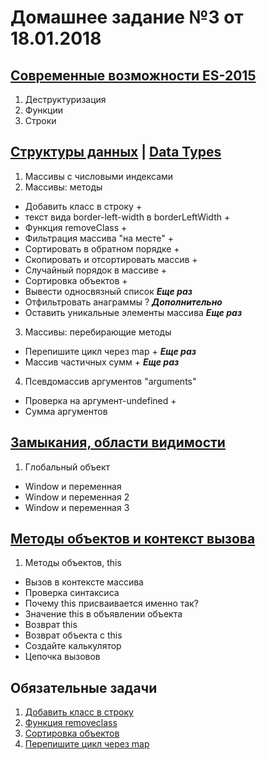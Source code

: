 # Домашнее задание №3 от 18.01.2018

## [Современные возможности ES-2015](https://learn.javascript.ru/es-modern)
1. Деструктуризация
2. Функции
3. Строки

## [Структуры данных](https://learn.javascript.ru/data-structures) | [Data Types](http://javascript.info/data-types)
1. Массивы с числовыми индексами
2. Массивы: методы
* Добавить класс в строку +
*  текст вида border-left-width в borderLeftWidth +
* Функция removeClass +
* Фильтрация массива "на месте" +
* Сортировать в обратном порядке +
* Скопировать и отсортировать массив +
* Случайный порядок в массиве +
* Сортировка объектов +
* Вывести односвязный список ***Еще раз***
* Отфильтровать анаграммы ? ***Дополнительно***
* Оставить уникальные элементы массива ***Еще раз***

3. Массивы: перебирающие методы
* Перепишите цикл через map + ***Еще раз***
* Массив частичных сумм + ***Еще раз***

4. Псевдомассив аргументов "arguments"
* Проверка на аргумент-undefined +
* Сумма аргументов


## [Замыкания, области видимости](https://learn.javascript.ru/functions-closures)
1. Глобальный объект
* Window и переменная
* Window и переменная 2
* Window и переменная 3


## [Методы объектов и контекст вызова](https://learn.javascript.ru/objects-more)
1. Методы объектов, this
* Вызов в контексте массива
* Проверка синтаксиса
* Почему this присваивается именно так?
* Значение this в объявлении объекта
* Возврат this
* Возврат объекта с this
* Создайте калькулятор
* Цепочка вызовов

## Обязательные задачи
1. [Добавить класс в строку](<https://learn.javascript.ru/array-methods#добавить-класс-в-строку>)
2. [Функция removeclass](<https://learn.javascript.ru/array-methods#функция-removeclass>)
3. [Сортировка объектов](<https://learn.javascript.ru/array-methods#сортировка-объектов>)
4. [Перепишите цикл через map](<https://learn.javascript.ru/array-iteration#перепишите-цикл-через-map>)
